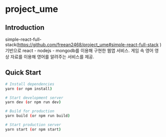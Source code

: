 # project_ume

## Introduction

simple-react-full-stack(https://github.com/freean2468/project_ume#simple-react-full-stack ) 기반으로 react - nodejs - mongodb를 이용해 구현한 웹앱 서비스. 게임 속 영어 영상 자료를 이용해 영어를 알려주는 서비스를 제공.

## Quick Start

```bash
# Install dependencies
yarn (or npm install)

# Start development server
yarn dev (or npm run dev)

# Build for production
yarn build (or npm run build)

# Start production server
yarn start (or npm start)
```

